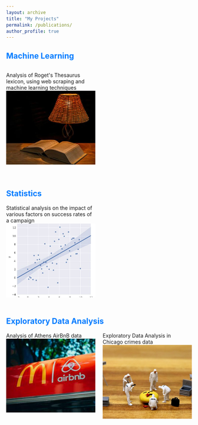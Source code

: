 ```yaml
---
layout: archive
title: "My Projects"
permalink: /publications/
author_profile: true
---
```



<style>
  .project-row {
    display: flex;
    justify-content: space-between;
    flex-wrap: wrap;
  }

  .project-item {
    width: 48%;
    margin-bottom: 20px;
  }

  .project-item img {
    width: 400px; 
    height: 200px; 
    object-fit: cover; 
  }

  h2 {
    color: #007bff; 
  }

  h2:hover {
    color: #007bff; 
  }

  p:hover {
    color: #007bff; 
  }

  a {
    color: inherit; 
    text-decoration: none; 
  }

  a:hover {
    color: #007bff; 
  }

  @media screen and (max-width: 768px) {
    .project-item {
      width: 100%;
    }
  }
</style>


<h2>Machine Learning</h2>
<div class="project-row">
  <div class="project-item">

  Analysis of Roget's Thesaurus lexicon, using web scraping and machine learning techniques <br/>
  <a href = 'https://github.com/cfragiadakis/Roget-Thesaurus-Classification'>
      <img src="/images/lexicon.jpg">
  </a>
  </div>
  <div class="project-item">
    <!-- for second ml project -->
  </div>
</div>

<h2>Statistics</h2>
<div class="project-row">
  <div class="project-item">
  Statistical analysis on the impact of various factors on success rates of a campaign 
  <a href = 'https://github.com/cfragiadakis/Exploring-Why-Civil-Resistance-Works'>
    <br/><img src="/images/lr_regression.JPG">
  </a>
  </div>
  <div class="project-item">
    <!-- for second statistics project -->
  </div>
</div>


<h2>Exploratory Data Analysis</h2>
<div class="project-row">
  <div class="project-item">
    Analysis of Athens AirBnB data 
    <a href = 'https://github.com/cfragiadakis/Exploring-AirBnB-in-Athens'>
    <br/><img src="/images/airbnb.jpg">
    </a>
  </div>
  <div class="project-item">
  Exploratory Data Analysis in Chicago crimes data 
    <a href = 'https://github.com/cfragiadakis/Crime-Analysis-in-Chicago'>
    <br/><img src="/images/crime_data.jpg">
    </a>
  </div>
</div>

